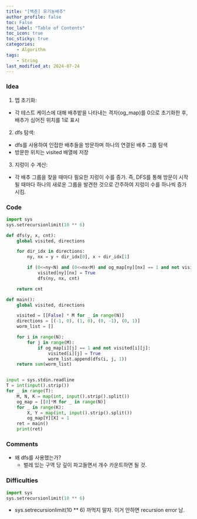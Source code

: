 ```yaml
---
title: "[백준] 유기농배추"
author_profile: false
toc: False
toc_label: "Table of Contents"
toc_icon: true
toc_sticky: true
categories: 
    - Algorithm
tags: 
    - String
last_modified_at: 2024-07-24
---
```


### Idea
1. 맵 초기화: 
- 각 테스트 케이스에 대해 배추밭을 나타내는 격자(og_map)를 0으로 초기화한 후, 배추가 심어진 위치를 1로 표시
2. dfs 탐색: 
- dfs를 사용하여 인접한 배추들을 방문하며 하나의 연결된 배추 그룹 탐색
- 방문한 위치는 visited 배열에 저장
3. 지렁이 수 계산: 
- 각 배추 그룹을 찾을 때마다 필요한 지렁이 수를 증가. 즉, DFS를 통해 방문이 시작될 때마다 하나의 새로운 그룹을 발견한 것으로 간주하여 지렁이 수를 하나씩 증가시킴.

### Code

```python
import sys
sys.setrecursionlimit(10 ** 6)

def dfs(y, x, cnt):
    global visited, directions

    for dir_idx in directions:
        ny, nx = y + dir_idx[0], x + dir_idx[1]

        if (0<=ny<N) and (0<=nx<M) and og_map[ny][nx] == 1 and not visited[ny][nx]:            
            visited[ny][nx] = True
            dfs(ny, nx, cnt)

    return cnt

def main():
    global visited, directions

    visited = [[False] * M for _ in range(N)]
    directions = [(-1, 0), (1, 0), (0, -1), (0, 1)]
    worm_list = []

    for i in range(N):
        for j in range(M):
            if og_map[i][j] == 1 and not visited[i][j]:
                visited[i][j] = True
                worm_list.append(dfs(i, j, 1))
    return sum(worm_list)


input = sys.stdin.readline
T = int(input().strip())
for _ in range(T):
    M, N, K = map(int, input().strip().split())
    og_map = [[0]*M for _ in range(N)]
    for _ in range(K):
        X, Y = map(int, input().strip().split())
        og_map[Y][X] = 1
    ret = main()
    print(ret)
```

### Comments
- 왜 dfs를 사용했는가?
    - 벌레 있는 구역 당 깊이 파고들면서 개수 카운트하면 될 것.

### Difficulties
```python
import sys
sys.setrecursionlimit(10 ** 6)
```
- sys.setrecursionlimit(10 ** 6) 까먹지 말자. 이거 안하면 recursion error 남.